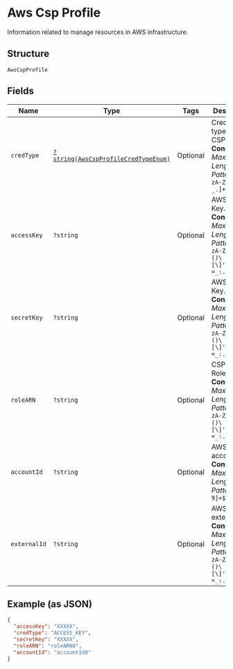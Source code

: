 
# Aws Csp Profile

Information related to manage resources in AWS infrastructure.

## Structure

`AwsCspProfile`

## Fields

| Name | Type | Tags | Description | Getter | Setter |
|  --- | --- | --- | --- | --- | --- |
| `credType` | [`?string(AwsCspProfileCredTypeEnum)`](../../doc/models/aws-csp-profile-cred-type-enum.md) | Optional | Credential type of AWS CSP profile.<br>**Constraints**: *Maximum Length*: `10`, *Pattern*: `^[a-zA-Z0-9-_.]+$` | getCredType(): ?string | setCredType(?string credType): void |
| `accessKey` | `?string` | Optional | AWS Access Key.<br>**Constraints**: *Maximum Length*: `128`, *Pattern*: `^[a-zA-Z0-9?$@#()\[\]'!\/,+\-=_:.&*%\s]+$` | getAccessKey(): ?string | setAccessKey(?string accessKey): void |
| `secretKey` | `?string` | Optional | AWS Secret Key.<br>**Constraints**: *Maximum Length*: `128`, *Pattern*: `^[a-zA-Z0-9?$@#()\[\]'!\/,+\-=_:.&*%\s]+$` | getSecretKey(): ?string | setSecretKey(?string secretKey): void |
| `roleARN` | `?string` | Optional | CSP AWS Role ARN.<br>**Constraints**: *Maximum Length*: `256`, *Pattern*: `^[a-zA-Z0-9?$@#()\[\]'!\/,+\-=_:.&*%\s]+$` | getRoleARN(): ?string | setRoleARN(?string roleARN): void |
| `accountId` | `?string` | Optional | AWS account ID.<br>**Constraints**: *Maximum Length*: `12`, *Pattern*: `^[0-9]+$` | getAccountId(): ?string | setAccountId(?string accountId): void |
| `externalId` | `?string` | Optional | AWS external ID.<br>**Constraints**: *Maximum Length*: `128`, *Pattern*: `^[a-zA-Z0-9?$@#()\[\]'!\/,+\-=_:.&*%\s]+$` | getExternalId(): ?string | setExternalId(?string externalId): void |

## Example (as JSON)

```json
{
  "accessKey": "XXXXX",
  "credType": "ACCESS_KEY",
  "secretKey": "XXXXX",
  "roleARN": "roleARN8",
  "accountId": "accountId0"
}
```

